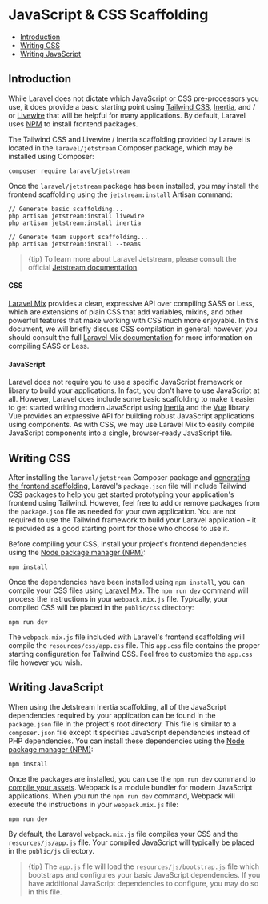 # JavaScript & CSS Scaffolding

- [Introduction](#introduction)
- [Writing CSS](#writing-css)
- [Writing JavaScript](#writing-javascript)

<a name="introduction"></a>
## Introduction

While Laravel does not dictate which JavaScript or CSS pre-processors you use, it does provide a basic starting point using [Tailwind CSS](https://getbootstrap.com/), [Inertia](https://inertiajs.org/), and / or [Livewire](https://laravel-livewire.com/) that will be helpful for many applications. By default, Laravel uses [NPM](https://www.npmjs.org) to install frontend packages.

The Tailwind CSS and Livewire / Inertia scaffolding provided by Laravel is located in the `laravel/jetstream` Composer package, which may be installed using Composer:

    composer require laravel/jetstream

Once the `laravel/jetstream` package has been installed, you may install the frontend scaffolding using the `jetstream:install` Artisan command:

    // Generate basic scaffolding...
    php artisan jetstream:install livewire
    php artisan jetstream:install inertia

    // Generate team support scaffolding...
    php artisan jetstream:install --teams

> {tip} To learn more about Laravel Jetstream, please consult the official [Jetstream documentation](https://github.com/laravel/jetstream).

#### CSS

[Laravel Mix](/docs/{{version}}/mix) provides a clean, expressive API over compiling SASS or Less, which are extensions of plain CSS that add variables, mixins, and other powerful features that make working with CSS much more enjoyable. In this document, we will briefly discuss CSS compilation in general; however, you should consult the full [Laravel Mix documentation](/docs/{{version}}/mix) for more information on compiling SASS or Less.

#### JavaScript

Laravel does not require you to use a specific JavaScript framework or library to build your applications. In fact, you don't have to use JavaScript at all. However, Laravel does include some basic scaffolding to make it easier to get started writing modern JavaScript using [Inertia](https://inertiajs.com) and the [Vue](https://vuejs.org) library. Vue provides an expressive API for building robust JavaScript applications using components. As with CSS, we may use Laravel Mix to easily compile JavaScript components into a single, browser-ready JavaScript file.

<a name="writing-css"></a>
## Writing CSS

After installing the `laravel/jetstream` Composer package and [generating the frontend scaffolding](#introduction), Laravel's `package.json` file will include Tailwind CSS packages to help you get started prototyping your application's frontend using Tailwind. However, feel free to add or remove packages from the `package.json` file as needed for your own application. You are not required to use the Tailwind framework to build your Laravel application - it is provided as a good starting point for those who choose to use it.

Before compiling your CSS, install your project's frontend dependencies using the [Node package manager (NPM)](https://www.npmjs.org):

    npm install

Once the dependencies have been installed using `npm install`, you can compile your CSS files using [Laravel Mix](/docs/{{version}}/mix#working-with-stylesheets). The `npm run dev` command will process the instructions in your `webpack.mix.js` file. Typically, your compiled CSS will be placed in the `public/css` directory:

    npm run dev

The `webpack.mix.js` file included with Laravel's frontend scaffolding will compile the `resources/css/app.css` file. This `app.css` file contains the proper starting configuration for Tailwind CSS. Feel free to customize the `app.css` file however you wish.

<a name="writing-javascript"></a>
## Writing JavaScript

When using the Jetstream Inertia scaffolding, all of the JavaScript dependencies required by your application can be found in the `package.json` file in the project's root directory. This file is similar to a `composer.json` file except it specifies JavaScript dependencies instead of PHP dependencies. You can install these dependencies using the [Node package manager (NPM)](https://www.npmjs.org):

    npm install

Once the packages are installed, you can use the `npm run dev` command to [compile your assets](/docs/{{version}}/mix). Webpack is a module bundler for modern JavaScript applications. When you run the `npm run dev` command, Webpack will execute the instructions in your `webpack.mix.js` file:

    npm run dev

By default, the Laravel `webpack.mix.js` file compiles your CSS and the `resources/js/app.js` file. Your compiled JavaScript will typically be placed in the `public/js` directory.

> {tip} The `app.js` file will load the `resources/js/bootstrap.js` file which bootstraps and configures your basic JavaScript dependencies. If you have additional JavaScript dependencies to configure, you may do so in this file.
